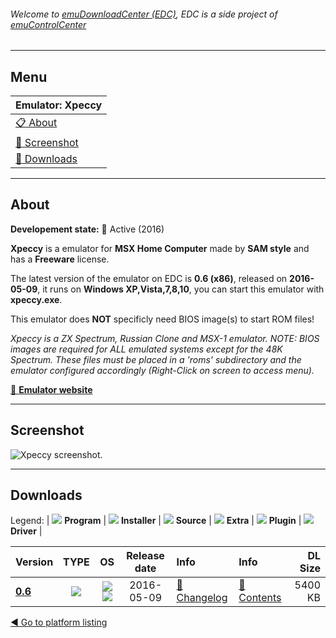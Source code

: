 ###### Welcome to [emuDownloadCenter (EDC)](https://github.com/PhoenixInteractiveNL/emuDownloadCenter/wiki/), EDC is a side project of [emuControlCenter](https://github.com/PhoenixInteractiveNL/emuControlCenter/wiki/)
***
## Menu
| **Emulator: Xpeccy** |
|:---------|
| [:clipboard: About](#about) |
| [:sunrise: Screenshot](#screen) |
| [:floppy_disk: Downloads](#downloads) |
***
## About
**Developement state:** :large_blue_circle: Active (2016)

**Xpeccy** is a emulator for **MSX Home Computer** made by **SAM style** and has a **Freeware** license.

The latest version of the emulator on EDC is **0.6 (x86)**, released on **2016-05-09**, it runs on **Windows XP,Vista,7,8,10**, you can start this emulator with **xpeccy.exe**.

This emulator does **NOT** specificly need BIOS image(s) to start ROM files!

_Xpeccy is a ZX Spectrum, Russian Clone and MSX-1 emulator. NOTE: BIOS images are required for ALL emulated systems except for the 48K Spectrum. These files must be placed in a 'roms' subdirectory and the emulator configured accordingly (Right-Click on screen to access menu)._

[:link: **Emulator website**](https://github.com/samstyle/Xpeccy)
***
## Screenshot
![](https://raw.githubusercontent.com/PhoenixInteractiveNL/emuDownloadCenter/master/hooks/xpeccy/emulator_screen_01.jpg "Xpeccy screenshot.")
***
## Downloads
Legend:
| ![](https://raw.githubusercontent.com/wiki/PhoenixInteractiveNL/emuDownloadCenter/images_misc/icon_program_24.png) **Program** | 
![](https://raw.githubusercontent.com/wiki/PhoenixInteractiveNL/emuDownloadCenter/images_misc/icon_installer_24.png) **Installer** | 
![](https://raw.githubusercontent.com/wiki/PhoenixInteractiveNL/emuDownloadCenter/images_misc/icon_source_code_24.png) **Source** | 
![](https://raw.githubusercontent.com/wiki/PhoenixInteractiveNL/emuDownloadCenter/images_misc/icon_extra_24.png) **Extra** | 
![](https://raw.githubusercontent.com/wiki/PhoenixInteractiveNL/emuDownloadCenter/images_misc/icon_plugin_24.png) **Plugin** | 
![](https://raw.githubusercontent.com/wiki/PhoenixInteractiveNL/emuDownloadCenter/images_misc/icon_driver_24.png) **Driver** | 


| Version  | TYPE | OS | Release date  | Info       | Info       | DL Size    |
|:---------|:----:|:--:|:-------------:|:-----------|:-----------|-----------:|
| [**0.6**](https://github.com/PhoenixInteractiveNL/edc-repo0006/raw/master/xpeccy/0.6.7z) | ![](https://raw.githubusercontent.com/wiki/PhoenixInteractiveNL/emuDownloadCenter/images_misc/icon_program_24.png) | ![](https://raw.githubusercontent.com/wiki/PhoenixInteractiveNL/emuDownloadCenter/images_misc/logo_windows_24.png)![](https://raw.githubusercontent.com/wiki/PhoenixInteractiveNL/emuDownloadCenter/images_misc/icon_32-bit_24.png) | 2016-05-09 | [:page_facing_up: Changelog](https://github.com/PhoenixInteractiveNL/edc-repo0006/blob/master/xpeccy/0.6_changelog.txt) | [:mag_right: Contents](https://github.com/PhoenixInteractiveNL/edc-repo0006/blob/master/xpeccy/0.6_contents.txt) | 5400 KB |

[:arrow_backward: Go to platform listing](https://github.com/PhoenixInteractiveNL/emuDownloadCenter/wiki/EDC-Platform-List)
